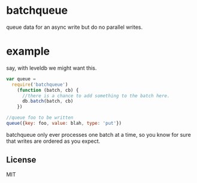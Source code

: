 # batchqueue

queue data for an async write but do no parallel writes.

# example

say, with leveldb we might want this.
``` js
var queue =
  require('batchqueue')
    (function (batch, cb) {
      //there is a chance to add something to the batch here.
      db.batch(batch, cb)
    })

//queue foo to be written
queue({key: foo, value: blah, type: 'put'})
```

batchqueue only ever processes one batch at a time,
so you know for sure that writes are ordered as you expect.

## License

MIT
